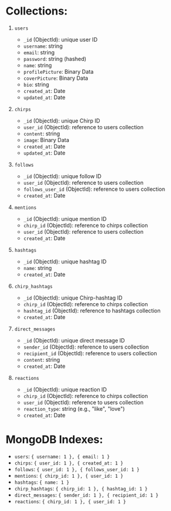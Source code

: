 
# Collections:


1. `users`
    - `_id` (ObjectId): unique user ID
    - `username`: string
    - `email`: string
    - `password`: string (hashed)
    - `name`: string
    - `profilePicture`: Binary Data
    - `coverPicture`: Binary Data
    - `bio`: string
    - `created_at`: Date
    - `updated_at`: Date

2. `chirps`
    - `_id` (ObjectId): unique Chirp ID
    - `user_id` (ObjectId): reference to users collection
    - `content`: string
    - `image`: Binary Data
    - `created_at`: Date
    - `updated_at`: Date

3. `follows`
    - `_id` (ObjectId): unique follow ID
    - `user_id` (ObjectId): reference to users collection
    - `follows_user_id` (ObjectId): reference to users collection
    - `created_at`: Date

4. `mentions`
    - `_id` (ObjectId): unique mention ID
    - `chirp_id` (ObjectId): reference to chirps collection
    - `user_id` (ObjectId): reference to users collection
    - `created_at`: Date

5. `hashtags`
    - `_id` (ObjectId): unique hashtag ID
    - `name`: string
    - `created_at`: Date

6. `chirp_hashtags`
    - `_id` (ObjectId): unique Chirp-hashtag ID
    - `chirp_id` (ObjectId): reference to chirps collection
    - `hashtag_id` (ObjectId): reference to hashtags collection
    - `created_at`: Date

7. `direct_messages`
    - `_id` (ObjectId): unique direct message ID
    - `sender_id` (ObjectId): reference to users collection
    - `recipient_id` (ObjectId): reference to users collection
    - `content`: string
    - `created_at`: Date

8. `reactions`
    - `_id` (ObjectId): unique reaction ID
    - `chirp_id` (ObjectId): reference to chirps collection
    - `user_id` (ObjectId): reference to users collection
    - `reaction_type`: string (e.g., "like", "love")
    - `created_at`: Date

# MongoDB Indexes:

- `users`: `{ username: 1 }, { email: 1 }`
- `chirps`: `{ user_id: 1 }, { created_at: 1 }`
- `follows`: `{ user_id: 1 }, { follows_user_id: 1 }`
- `mentions`: `{ chirp_id: 1 }, { user_id: 1 }`
- `hashtags`: `{ name: 1 }`
- `chirp_hashtags`: `{ chirp_id: 1 }, { hashtag_id: 1 }`
- `direct_messages`: `{ sender_id: 1 }, { recipient_id: 1 }`
- `reactions`: `{ chirp_id: 1 }, { user_id: 1 }`